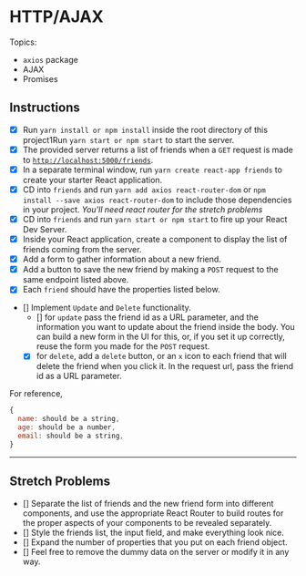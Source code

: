 # HTTP/AJAX

Topics:

* `axios` package
* AJAX
* Promises

## Instructions

- [x] Run `yarn install or npm install` inside the root directory of this project1Run `yarn start or npm start` to start the server.
- [x] The provided server returns a list of friends when a `GET` request is made to [`http://localhost:5000/friends`](http://localhost:5000/friends).
- [x] In a separate terminal window, run `yarn create react-app friends` to create your starter React application.
- [x] CD into `friends` and run `yarn add axios react-router-dom` or `npm install --save axios react-router-dom` to include those dependencies in your project. _You'll need react router for the stretch problems_
- [x] CD into `friends` and run `yarn start or npm start` to fire up your React Dev Server.
- [x] Inside your React application, create a component to display the list of friends coming from the server.
- [x] Add a form to gather information about a new friend.
- [x] Add a button to save the new friend by making a `POST` request to the same endpoint listed above.
- [x] Each `friend` should have the properties listed below.
- [] Implement `Update` and `Delete` functionality.
    - [] for `update` pass the friend id as a URL parameter, and the information you want to update about the friend inside the body. You can build a new form in the UI for this, or, if you set it up correctly, reuse the form you made for the `POST` request.
    - [x] for `delete`, add a `delete` button, or an `x` icon to each friend that will delete the friend when you click it. In the request url, pass the friend id as a URL parameter.

For reference, 
```js
{
  name: should be a string,
  age: should be a number,
  email: should be a string,
}
```

---

## Stretch Problems

- [] Separate the list of friends and the new friend form into different components, and use the appropriate React Router to build routes for the proper aspects of your components to be revealed separately.
- [] Style the friends list, the input field, and make everything look nice.
- [] Expand the number of properties that you put on each friend object.
- [] Feel free to remove the dummy data on the server or modify it in any way.
